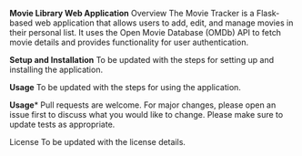 **Movie Library Web Application**
Overview
The Movie Tracker is a Flask-based web application that allows users to add, edit, and manage movies in their personal list. It uses the Open Movie Database (OMDb) API to fetch movie details and provides functionality for user authentication.


**Setup and Installation**
To be updated with the steps for setting up and installing the application.

**Usage**
To be updated with the steps for using the application.

**Usage***
Pull requests are welcome. For major changes, please open an issue first to discuss what you would like to change. Please make sure to update tests as appropriate.

License
To be updated with the license details.



